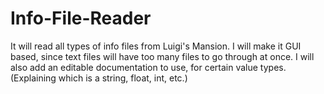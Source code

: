 # Info-File-Reader
It will read all types of info files from Luigi's Mansion.
I will make it GUI based, since text files will have too many files to go through at once.
I will also add an editable documentation to use, for certain value types. (Explaining which is a string, float, int, etc.)
